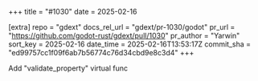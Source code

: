 +++
title = "#1030"
date = 2025-02-16

[extra]
repo = "gdext"
docs_rel_url = "gdext/pr-1030/godot"
pr_url = "https://github.com/godot-rust/gdext/pull/1030"
pr_author = "Yarwin"
sort_key = 2025-02-16
date_time = 2025-02-16T13:53:17Z
commit_sha = "ed99757cc1f09f6ab7b56774c76d34cbd9e8c3d4"
+++

Add "validate_property" virtual func
